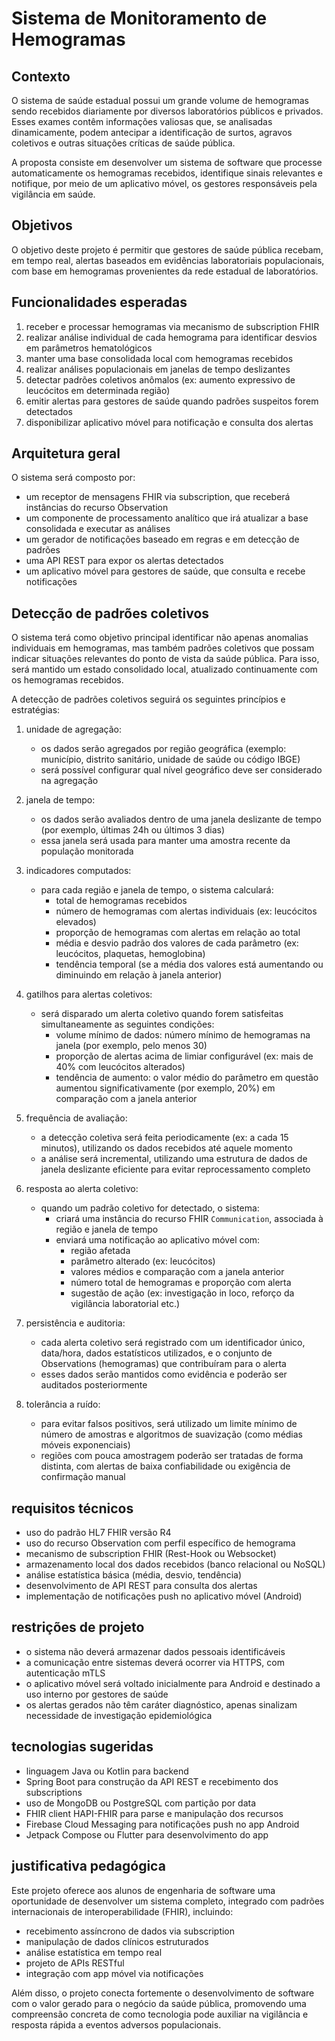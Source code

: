 # Sistema de Monitoramento de Hemogramas

## Contexto  

O sistema de saúde estadual possui um grande volume de hemogramas sendo recebidos diariamente por diversos laboratórios públicos e privados. Esses exames contêm informações valiosas que, se analisadas dinamicamente, podem antecipar a identificação de surtos, agravos coletivos e outras situações críticas de saúde pública.

A proposta consiste em desenvolver um sistema de software que processe automaticamente os hemogramas recebidos, identifique sinais relevantes e notifique, por meio de um aplicativo móvel, os gestores responsáveis pela vigilância em saúde.

## Objetivos  

O objetivo deste projeto é permitir que gestores de saúde pública recebam, em tempo real, alertas baseados em evidências laboratoriais populacionais, com base em hemogramas provenientes da rede estadual de laboratórios.

## Funcionalidades esperadas  

1. receber e processar hemogramas via mecanismo de subscription FHIR  
2. realizar análise individual de cada hemograma para identificar desvios em parâmetros hematológicos  
3. manter uma base consolidada local com hemogramas recebidos  
4. realizar análises populacionais em janelas de tempo deslizantes  
5. detectar padrões coletivos anômalos (ex: aumento expressivo de leucócitos em determinada região)  
6. emitir alertas para gestores de saúde quando padrões suspeitos forem detectados  
7. disponibilizar aplicativo móvel para notificação e consulta dos alertas  

## Arquitetura geral  

O sistema será composto por:  

- um receptor de mensagens FHIR via subscription, que receberá instâncias do recurso Observation  
- um componente de processamento analítico que irá atualizar a base consolidada e executar as análises  
- um gerador de notificações baseado em regras e em detecção de padrões  
- uma API REST para expor os alertas detectados  
- um aplicativo móvel para gestores de saúde, que consulta e recebe notificações  

## Detecção de padrões coletivos  

O sistema terá como objetivo principal identificar não apenas anomalias individuais em hemogramas, mas também padrões coletivos que possam indicar situações relevantes do ponto de vista da saúde pública. Para isso, será mantido um estado consolidado local, atualizado continuamente com os hemogramas recebidos.

A detecção de padrões coletivos seguirá os seguintes princípios e estratégias:

1. unidade de agregação:  
   - os dados serão agregados por região geográfica (exemplo: município, distrito sanitário, unidade de saúde ou código IBGE)  
   - será possível configurar qual nível geográfico deve ser considerado na agregação  

2. janela de tempo:  
   - os dados serão avaliados dentro de uma janela deslizante de tempo (por exemplo, últimas 24h ou últimos 3 dias)  
   - essa janela será usada para manter uma amostra recente da população monitorada  

3. indicadores computados:  
   - para cada região e janela de tempo, o sistema calculará:  
     - total de hemogramas recebidos  
     - número de hemogramas com alertas individuais (ex: leucócitos elevados)  
     - proporção de hemogramas com alertas em relação ao total  
     - média e desvio padrão dos valores de cada parâmetro (ex: leucócitos, plaquetas, hemoglobina)  
     - tendência temporal (se a média dos valores está aumentando ou diminuindo em relação à janela anterior)  

4. gatilhos para alertas coletivos:  
   - será disparado um alerta coletivo quando forem satisfeitas simultaneamente as seguintes condições:  
     - volume mínimo de dados: número mínimo de hemogramas na janela (por exemplo, pelo menos 30)  
     - proporção de alertas acima de limiar configurável (ex: mais de 40% com leucócitos alterados)  
     - tendência de aumento: o valor médio do parâmetro em questão aumentou significativamente (por exemplo, 20%) em comparação com a janela anterior  

5. frequência de avaliação:  
   - a detecção coletiva será feita periodicamente (ex: a cada 15 minutos), utilizando os dados recebidos até aquele momento  
   - a análise será incremental, utilizando uma estrutura de dados de janela deslizante eficiente para evitar reprocessamento completo  

6. resposta ao alerta coletivo:  
   - quando um padrão coletivo for detectado, o sistema:  
     - criará uma instância do recurso FHIR `Communication`, associada à região e janela de tempo  
     - enviará uma notificação ao aplicativo móvel com:  
       - região afetada  
       - parâmetro alterado (ex: leucócitos)  
       - valores médios e comparação com a janela anterior  
       - número total de hemogramas e proporção com alerta  
       - sugestão de ação (ex: investigação in loco, reforço da vigilância laboratorial etc.)  

7. persistência e auditoria:  
   - cada alerta coletivo será registrado com um identificador único, data/hora, dados estatísticos utilizados, e o conjunto de Observations (hemogramas) que contribuíram para o alerta  
   - esses dados serão mantidos como evidência e poderão ser auditados posteriormente  

8. tolerância a ruído:  
   - para evitar falsos positivos, será utilizado um limite mínimo de número de amostras e algoritmos de suavização (como médias móveis exponenciais)  
   - regiões com pouca amostragem poderão ser tratadas de forma distinta, com alertas de baixa confiabilidade ou exigência de confirmação manual  

## requisitos técnicos  

- uso do padrão HL7 FHIR versão R4  
- uso do recurso Observation com perfil específico de hemograma  
- mecanismo de subscription FHIR (Rest-Hook ou Websocket)  
- armazenamento local dos dados recebidos (banco relacional ou NoSQL)  
- análise estatística básica (média, desvio, tendência)  
- desenvolvimento de API REST para consulta dos alertas  
- implementação de notificações push no aplicativo móvel (Android)  

## restrições de projeto  

- o sistema não deverá armazenar dados pessoais identificáveis  
- a comunicação entre sistemas deverá ocorrer via HTTPS, com autenticação mTLS  
- o aplicativo móvel será voltado inicialmente para Android e destinado a uso interno por gestores de saúde  
- os alertas gerados não têm caráter diagnóstico, apenas sinalizam necessidade de investigação epidemiológica  

## tecnologias sugeridas  

- linguagem Java ou Kotlin para backend  
- Spring Boot para construção da API REST e recebimento dos subscriptions  
- uso de MongoDB ou PostgreSQL com partição por data  
- FHIR client HAPI-FHIR para parse e manipulação dos recursos  
- Firebase Cloud Messaging para notificações push no app Android  
- Jetpack Compose ou Flutter para desenvolvimento do app  

## justificativa pedagógica  

Este projeto oferece aos alunos de engenharia de software uma oportunidade de desenvolver um sistema completo, integrado com padrões internacionais de interoperabilidade (FHIR), incluindo:  

- recebimento assíncrono de dados via subscription  
- manipulação de dados clínicos estruturados  
- análise estatística em tempo real  
- projeto de APIs RESTful  
- integração com app móvel via notificações  

Além disso, o projeto conecta fortemente o desenvolvimento de software com o valor gerado para o negócio da saúde pública, promovendo uma compreensão concreta de como tecnologia pode auxiliar na vigilância e resposta rápida a eventos adversos populacionais.
